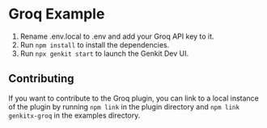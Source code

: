 # Groq Example
1. Rename .env.local to .env and add your Groq API key to it.
2. Run `npm install` to install the dependencies.
3. Run `npx genkit start` to launch the Genkit Dev UI.

## Contributing
If you want to contribute to the Groq plugin, you can link to a local instance of the plugin by running `npm link` in the plugin directory and `npm link genkitx-groq` in the examples directory.

